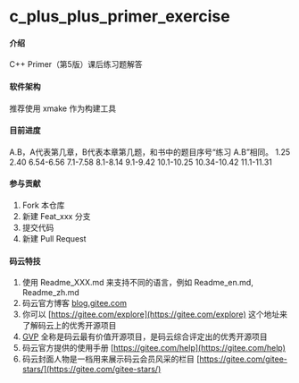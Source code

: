 # c_plus_plus_primer_exercise

#### 介绍
C++ Primer（第5版）课后练习题解答

#### 软件架构
推荐使用 xmake 作为构建工具


#### 目前进度
A.B，A代表第几章，B代表本章第几题，和书中的题目序号“练习 A.B”相同。
1.25
2.40
6.54-6.56
7.1-7.58
8.1-8.14
9.1-9.42
10.1-10.25
10.34-10.42
11.1-11.31


#### 参与贡献

1.  Fork 本仓库
2.  新建 Feat_xxx 分支
3.  提交代码
4.  新建 Pull Request


#### 码云特技

1.  使用 Readme\_XXX.md 来支持不同的语言，例如 Readme\_en.md, Readme\_zh.md
2.  码云官方博客 [blog.gitee.com](https://blog.gitee.com)
3.  你可以 [https://gitee.com/explore](https://gitee.com/explore) 这个地址来了解码云上的优秀开源项目
4.  [GVP](https://gitee.com/gvp) 全称是码云最有价值开源项目，是码云综合评定出的优秀开源项目
5.  码云官方提供的使用手册 [https://gitee.com/help](https://gitee.com/help)
6.  码云封面人物是一档用来展示码云会员风采的栏目 [https://gitee.com/gitee-stars/](https://gitee.com/gitee-stars/)
